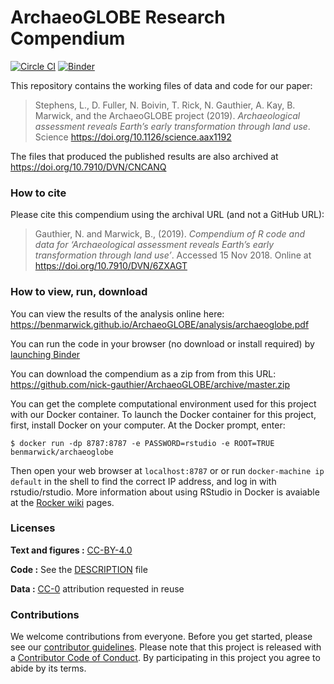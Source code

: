 # ArchaeoGLOBE Research Compendium

[![Circle CI](https://circleci.com/gh/benmarwick/ArchaeoGLOBE.svg?style=shield&circle-token=:circle-token)](https://circleci.com/gh/benmarwick/ArchaeoGLOBE)  [![Binder](http://mybinder.org/badge.svg)](http://beta.mybinder.org/v2/gh/benmarwick/ArchaeoGLOBE/master?urlpath=rstudio)


This repository contains the working files of data and code for our paper:

> Stephens, L., D. Fuller, N. Boivin, T. Rick, N. Gauthier, A. Kay, B. Marwick, and the ArchaeoGLOBE project (2019). *Archaeological assessment reveals Earth’s early transformation through land use*. Science
> <https://doi.org/10.1126/science.aax1192>

The files that produced the published results are also archived at <https://doi.org/10.7910/DVN/CNCANQ>

### How to cite

Please cite this compendium using the archival URL (and not a GitHub URL):

> Gauthier, N. and Marwick, B., (2019). *Compendium of R code and data for ‘Archaeological assessment reveals Earth’s early transformation through land use’*.
> Accessed 15 Nov 2018. Online at <https://doi.org/10.7910/DVN/6ZXAGT>

### How to view, run, download

You can view the results of the analysis online here: <https://benmarwick.github.io/ArchaeoGLOBE/analysis/archaeoglobe.pdf>

You can run the code in your browser (no download or install required) by [launching Binder](http://beta.mybinder.org/v2/gh/benmarwick/ArchaeoGLOBE/master?urlpath=rstudio)

You can download the compendium as a zip from from this URL:
<https://github.com/nick-gauthier/ArchaeoGLOBE/archive/master.zip>

You can get the complete computational environment used for this project with our Docker container. To launch the Docker container for this project, first, install Docker on your computer. At the Docker prompt, enter:

```
$ docker run -dp 8787:8787 -e PASSWORD=rstudio -e ROOT=TRUE benmarwick/archaeoglobe
```

Then open your web browser at `localhost:8787` or or run `docker-machine ip default` in the shell to find the correct IP address, and log in with rstudio/rstudio. More information about using RStudio in Docker is avaiable at the [Rocker wiki](https://github.com/rocker-org/rocker/wiki/Using-the-RStudio-image) pages.


### Licenses

**Text and figures :**
[CC-BY-4.0](http://creativecommons.org/licenses/by/4.0/)

**Code :** See the [DESCRIPTION](DESCRIPTION) file

**Data :** [CC-0](http://creativecommons.org/publicdomain/zero/1.0/)
attribution requested in reuse

### Contributions

We welcome contributions from everyone. Before you get started, please
see our [contributor guidelines](CONTRIBUTING.md). Please note that this
project is released with a [Contributor Code of Conduct](CONDUCT.md). By
participating in this project you agree to abide by its terms.

